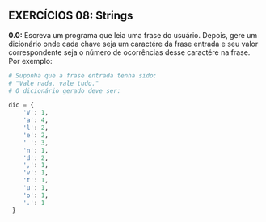 ## EXERCÍCIOS 08: Strings

**0.0:** Escreva um programa que leia uma frase do usuário. Depois, gere um dicionário onde cada chave seja um caractére da frase entrada e seu valor correspondente seja o número de ocorrências desse caractére na frase. Por exemplo:

```python
# Suponha que a frase entrada tenha sido:
# "Vale nada, vale tudo."
# O dicionário gerado deve ser:

dic = {
    'V': 1,
    'a': 4,
    'l': 2,
    'e': 2,
    ' ': 3,
    'n': 1,
    'd': 2,
    ',': 1,
    'v': 1,
    't': 1,
    'u': 1,
    'o': 1,
    '.': 1
 }
```
